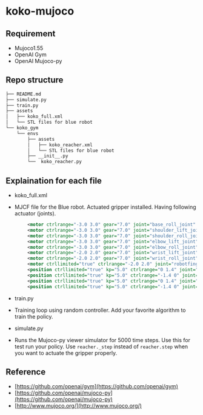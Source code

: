 # koko-mujoco

## Requirement
* Mujoco1.55
* OpenAI Gym 
* OpenAI Mujoco-py

## Repo structure
```bash
├── README.md
├── simulate.py
├── train.py
├── assets
│   ├── koko_full.xml
│   └── STL files for blue robot
└── koko_gym
    └── envs
        ├── assets
        │   ├── koko_reacher.xml
        │   └── STL files for blue robot
        ├── __init__.py
        └──  koko_reacher.py
```

## Explaination for each file 
* koko_full.xml
- MJCF file for the Blue robot. Actuated gripper installed. Having following actuator (joints).
```xml
        <motor ctrlrange="-3.0 3.0" gear="7.0" joint="base_roll_joint" />
        <motor ctrlrange="-3.0 3.0" gear="7.0" joint="shoulder_lift_joint" />
        <motor ctrlrange="-3.0 3.0" gear="7.0" joint="shoulder_roll_joint" />
        <motor ctrlrange="-3.0 3.0" gear="7.0" joint="elbow_lift_joint" />
        <motor ctrlrange="-3.0 3.0" gear="7.0" joint="elbow_roll_joint" />
        <motor ctrlrange="-2.0 2.0" gear="7.0" joint="wrist_lift_joint" />
        <motor ctrlrange="-2.0 2.0" gear="7.0" joint="wrist_roll_joint" />
        <motor ctrllimited="true" ctrlrange="-2.0 2.0" joint="robotfinger_actuator_joint" />
        <position ctrllimited="true" kp="5.0" ctrlrange="0 1.4" joint="right_fingerlimb_joint" />
        <position ctrllimited="true" kp="5.0" ctrlrange="-1.4 0" joint="right_fingertip_joint" />
        <position ctrllimited="true" kp="5.0" ctrlrange="0 1.4" joint="left_fingerlimb_joint" />
        <position ctrllimited="true" kp="5.0" ctrlrange="-1.4 0" joint="left_fingertip_joint" />
```
* train.py
- Training loop using random controller. Add your favorite algorithm to train the policy.
* simulate.py
- Runs the Mujoco-py viewer simulator for 5000 time steps. Use this for test run your policy. Use `reacher._step` instead of `reacher.step` when you want to actuate the gripper properly.  

## Reference

* [https://github.com/openai/gym](https://github.com/openai/gym)
* [https://github.com/openai/mujoco-py](https://github.com/openai/mujoco-py)
* [http://www.mujoco.org/](http://www.mujoco.org/)
